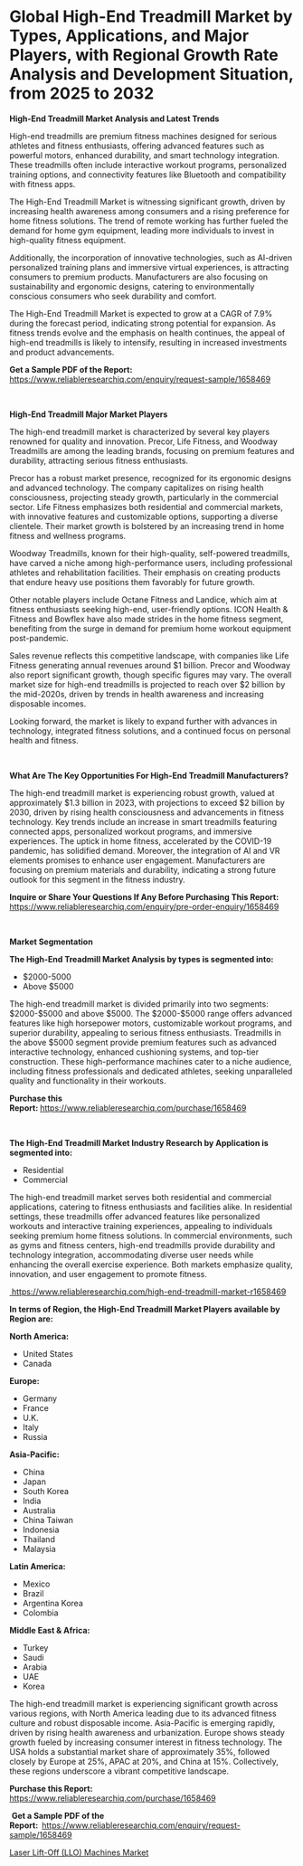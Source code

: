<p><h1>Global High-End Treadmill Market by Types, Applications, and Major Players, with Regional Growth Rate Analysis and Development Situation, from 2025 to 2032</h1></p><p><strong>High-End Treadmill Market Analysis and Latest Trends</strong></p>
<p><p>High-end treadmills are premium fitness machines designed for serious athletes and fitness enthusiasts, offering advanced features such as powerful motors, enhanced durability, and smart technology integration. These treadmills often include interactive workout programs, personalized training options, and connectivity features like Bluetooth and compatibility with fitness apps.</p><p>The High-End Treadmill Market is witnessing significant growth, driven by increasing health awareness among consumers and a rising preference for home fitness solutions. The trend of remote working has further fueled the demand for home gym equipment, leading more individuals to invest in high-quality fitness equipment.</p><p>Additionally, the incorporation of innovative technologies, such as AI-driven personalized training plans and immersive virtual experiences, is attracting consumers to premium products. Manufacturers are also focusing on sustainability and ergonomic designs, catering to environmentally conscious consumers who seek durability and comfort.</p><p>The High-End Treadmill Market is expected to grow at a CAGR of 7.9% during the forecast period, indicating strong potential for expansion. As fitness trends evolve and the emphasis on health continues, the appeal of high-end treadmills is likely to intensify, resulting in increased investments and product advancements.</p></p>
<p><strong>Get a Sample PDF of the Report:&nbsp;</strong> <a href="https://www.reliableresearchiq.com/enquiry/request-sample/1658469?utm_campaign=3053&utm_medium=2&utm_source=Github&utm_content=ia&utm_term=23032025&utm_id=high-end-treadmill">https://www.reliableresearchiq.com/enquiry/request-sample/1658469</a></p>
<p>&nbsp;</p>
<p><strong>High-End Treadmill Major Market Players</strong></p>
<p><p>The high-end treadmill market is characterized by several key players renowned for quality and innovation. Precor, Life Fitness, and Woodway Treadmills are among the leading brands, focusing on premium features and durability, attracting serious fitness enthusiasts.</p><p>Precor has a robust market presence, recognized for its ergonomic designs and advanced technology. The company capitalizes on rising health consciousness, projecting steady growth, particularly in the commercial sector. Life Fitness emphasizes both residential and commercial markets, with innovative features and customizable options, supporting a diverse clientele. Their market growth is bolstered by an increasing trend in home fitness and wellness programs.</p><p>Woodway Treadmills, known for their high-quality, self-powered treadmills, have carved a niche among high-performance users, including professional athletes and rehabilitation facilities. Their emphasis on creating products that endure heavy use positions them favorably for future growth.</p><p>Other notable players include Octane Fitness and Landice, which aim at fitness enthusiasts seeking high-end, user-friendly options. ICON Health & Fitness and Bowflex have also made strides in the home fitness segment, benefiting from the surge in demand for premium home workout equipment post-pandemic.</p><p>Sales revenue reflects this competitive landscape, with companies like Life Fitness generating annual revenues around $1 billion. Precor and Woodway also report significant growth, though specific figures may vary. The overall market size for high-end treadmills is projected to reach over $2 billion by the mid-2020s, driven by trends in health awareness and increasing disposable incomes.</p><p>Looking forward, the market is likely to expand further with advances in technology, integrated fitness solutions, and a continued focus on personal health and fitness.</p></p>
<p>&nbsp;</p>
<p><strong>What Are The Key Opportunities For High-End Treadmill Manufacturers?</strong></p>
<p><p>The high-end treadmill market is experiencing robust growth, valued at approximately $1.3 billion in 2023, with projections to exceed $2 billion by 2030, driven by rising health consciousness and advancements in fitness technology. Key trends include an increase in smart treadmills featuring connected apps, personalized workout programs, and immersive experiences. The uptick in home fitness, accelerated by the COVID-19 pandemic, has solidified demand. Moreover, the integration of AI and VR elements promises to enhance user engagement. Manufacturers are focusing on premium materials and durability, indicating a strong future outlook for this segment in the fitness industry.</p></p>
<p><strong>Inquire or Share Your Questions If Any Before Purchasing This Report:</strong> <a href="https://www.reliableresearchiq.com/enquiry/pre-order-enquiry/1658469?utm_campaign=3053&utm_medium=2&utm_source=Github&utm_content=ia&utm_term=23032025&utm_id=high-end-treadmill">https://www.reliableresearchiq.com/enquiry/pre-order-enquiry/1658469</a></p>
<p>&nbsp;</p>
<p><strong>Market Segmentation</strong></p>
<p><strong>The High-End Treadmill Market Analysis by types is segmented into:</strong></p>
<p><ul><li>$2000-5000</li><li>Above $5000</li></ul></p>
<p><p>The high-end treadmill market is divided primarily into two segments: $2000-$5000 and above $5000. The $2000-$5000 range offers advanced features like high horsepower motors, customizable workout programs, and superior durability, appealing to serious fitness enthusiasts. Treadmills in the above $5000 segment provide premium features such as advanced interactive technology, enhanced cushioning systems, and top-tier construction. These high-performance machines cater to a niche audience, including fitness professionals and dedicated athletes, seeking unparalleled quality and functionality in their workouts.</p></p>
<p><strong>Purchase this Report:&nbsp;</strong><a href="https://www.reliableresearchiq.com/purchase/1658469?utm_campaign=3053&utm_medium=2&utm_source=Github&utm_content=ia&utm_term=23032025&utm_id=high-end-treadmill">https://www.reliableresearchiq.com/purchase/1658469</a></p>
<p>&nbsp;</p>
<p><strong>The High-End Treadmill Market Industry Research by Application is segmented into:</strong></p>
<p><ul><li>Residential</li><li>Commercial</li></ul></p>
<p><p>The high-end treadmill market serves both residential and commercial applications, catering to fitness enthusiasts and facilities alike. In residential settings, these treadmills offer advanced features like personalized workouts and interactive training experiences, appealing to individuals seeking premium home fitness solutions. In commercial environments, such as gyms and fitness centers, high-end treadmills provide durability and technology integration, accommodating diverse user needs while enhancing the overall exercise experience. Both markets emphasize quality, innovation, and user engagement to promote fitness.</p></p>
<p><a href="https://www.reliableresearchiq.com/high-end-treadmill-market-r1658469?utm_campaign=3053&utm_medium=2&utm_source=Github&utm_content=ia&utm_term=23032025&utm_id=high-end-treadmill">&nbsp;https://www.reliableresearchiq.com/high-end-treadmill-market-r1658469</a></p>
<p><strong>In terms of Region, the High-End Treadmill Market Players available by Region are:</strong></p>
<p>
    <p> <strong> North America: </strong>
        <ul>
            <li>United States</li>
            <li>Canada</li>
        </ul>
        </p> 
    <p> <strong> Europe: </strong>
        <ul>
            <li>Germany</li>
            <li>France</li>
            <li>U.K.</li>
            <li>Italy</li>
            <li>Russia</li>
        </ul>
        </p> 
    <p> <strong> Asia-Pacific: </strong>
        <ul>
            <li>China</li>
            <li>Japan</li>
            <li>South Korea</li>
            <li>India</li>
            <li>Australia</li>
            <li>China Taiwan</li>
            <li>Indonesia</li>
            <li>Thailand</li>
            <li>Malaysia</li>
        </ul>
        </p> 
    <p> <strong> Latin America: </strong>
        <ul>
            <li>Mexico</li>
            <li>Brazil</li>
            <li>Argentina Korea</li>
            <li>Colombia</li>
        </ul>
        </p> 
    <p> <strong> Middle East & Africa: </strong>
        <ul>
            <li>Turkey</li>
            <li>Saudi</li>
            <li>Arabia</li>
            <li>UAE</li>
            <li>Korea</li>
        </ul>
    </p>
    </p>
<p><p>The high-end treadmill market is experiencing significant growth across various regions, with North America leading due to its advanced fitness culture and robust disposable income. Asia-Pacific is emerging rapidly, driven by rising health awareness and urbanization. Europe shows steady growth fueled by increasing consumer interest in fitness technology. The USA holds a substantial market share of approximately 35%, followed closely by Europe at 25%, APAC at 20%, and China at 15%. Collectively, these regions underscore a vibrant competitive landscape.</p></p>
<p><strong>Purchase this Report: </strong><a href="https://www.reliableresearchiq.com/purchase/1658469?utm_campaign=3053&utm_medium=2&utm_source=Github&utm_content=ia&utm_term=23032025&utm_id=high-end-treadmill">https://www.reliableresearchiq.com/purchase/1658469</a></p>
<p>&nbsp;<strong>Get a Sample PDF of the Report:&nbsp;&nbsp;</strong><a href="https://www.reliableresearchiq.com/enquiry/request-sample/1658469?utm_campaign=3053&utm_medium=2&utm_source=Github&utm_content=ia&utm_term=23032025&utm_id=high-end-treadmill">https://www.reliableresearchiq.com/enquiry/request-sample/1658469</a></p>
<p><strong></strong></p>
<p><p><a href="https://github.com/supicweg/Market-Research-Report-List-1/blob/main/laser-lift-off-llo-machines-market.md?utm_campaign=3053&utm_medium=2&utm_source=Github&utm_content=ia&utm_term=23032025&utm_id=high-end-treadmill">Laser Lift-Off (LLO) Machines Market</a></p></p>